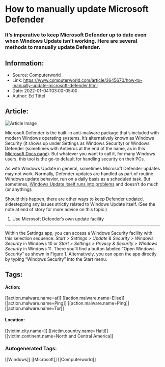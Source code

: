 # How to manually update Microsoft Defender
### It’s imperative to keep Microsoft Defender up to date even when Windows Update isn’t working. Here are several methods to manually update Defender.

## Information:
+ Source: Computerworld
+ Link: https://www.computerworld.com/article/3645670/how-to-manually-update-microsoft-defender.html
+ Date: 2022-01-04T03:00-05:00
+ Author: Ed Tittel


## Article:
![Article Image](https://images.idgesg.net/images/article/2018/02/outdated_technology_update_required_thinkstock_871052724-100749659-large.jpg?auto=webp&quality=85,70)

Microsoft Defender is the built-in anti-malware package that’s included with modern Windows operating systems. It’s alternatively known as Windows Security (it shows up under Settings as Windows Security) or Windows Defender (sometimes with Antivirus at the end of the name, as in this [Microsoft Docs page](https://docs.microsoft.com/en-us/microsoft-365/security/defender-endpoint/microsoft-defender-antivirus-windows?view=o365-worldwide)). But whatever you want to call it, for many Windows users, this tool is the go-to default for handling security on their PCs.

As with Windows Update in general, sometimes Microsoft Defender updates may not work. Normally, Defender updates are handled as part of routine Windows update behavior, run on a daily basis as a scheduled task. But sometimes, [Windows Update itself runs into problems](https://www.computerworld.com/article/3643309/using-dism-to-install-windows-updates.html) and doesn’t do much (or anything).

Should this happen, there are other ways to keep Defender updated, sidestepping any issues strictly related to Windows Update itself. (See the note at end of story for more advice on this topic.)

1. Use Microsoft Defender’s own update facility
-----------------------------------------------

Within the Settings app, you can access a Windows Security facility with this selection sequence: *Start > Settings > Update & Security > Windows Security* in Windows 10 or *Start > Settings > Privacy & Security > Windows Security* in Windows 11. There you’ll find a button labeled “Open Windows Security” as shown in Figure 1. Alternatively, you can open the app directly by typing “Windows Security” into the Start menu.






## Tags:

#### Action:
[[action.malware.name=at]] [[action.malware.name=Elise]] [[action.malware.name=Ping]] [[action.malware.name=Ping]] [[action.malware.name=Tor]]

#### Location:
[[victim.city.name=]] [[victim.country.name=Haiti]] [[victim.continent.name=North and Central America]]

### Autogenerated Tags:
[[Windows]] [[Microsoft]] [[Computerworld]]


